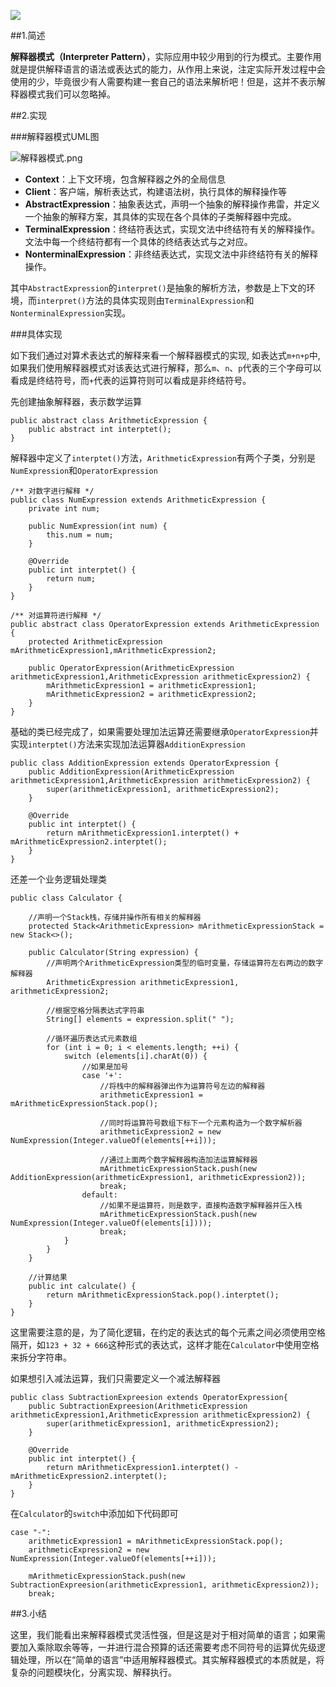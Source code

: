 ![](https://upload-images.jianshu.io/upload_images/595349-6dd228cf6cee0592.png?imageMogr2/auto-orient/strip%7CimageView2/2/w/1240)

##1.简述

**解释器模式（Interpreter Pattern）**，实际应用中较少用到的行为模式。主要作用就是提供解释语言的语法或表达式的能力，从作用上来说，注定实际开发过程中会使用的少，毕竟很少有人需要构建一套自己的语法来解析吧！但是，这并不表示解释器模式我们可以忽略掉。


##2.实现

###解释器模式UML图

![解释器模式.png](https://upload-images.jianshu.io/upload_images/595349-12a440af6bd27bb4.png?imageMogr2/auto-orient/strip%7CimageView2/2/w/1240)

* **Context**：上下文环境，包含解释器之外的全局信息
* **Client**：客户端，解析表达式，构建语法树，执行具体的解释操作等
* **AbstractExpression**：抽象表达式，声明一个抽象的解释操作弗雷，并定义一个抽象的解释方案，其具体的实现在各个具体的子类解释器中完成。
* **TerminalExpression**：终结符表达式，实现文法中终结符有关的解释操作。文法中每一个终结符都有一个具体的终结表达式与之对应。
* **NonterminalExpression**：非终结表达式，实现文法中非终结符有关的解释操作。

其中`AbstractExpression`的`interpret()`是抽象的解析方法，参数是上下文的环境，而`interpret()`方法的具体实现则由`TerminalExpression`和`NonterminalExpression`实现。

###具体实现

如下我们通过对算术表达式的解释来看一个解释器模式的实现, 如表达式`m+n+p`中,如果我们使用解释器模式对该表达式进行解释，那么`m`、`n`、`p`代表的三个字母可以看成是终结符号，而`+`代表的运算符则可以看成是非终结符号。

先创建抽象解释器，表示数学运算

```
public abstract class ArithmeticExpression {
	public abstract int interptet();
}
```

解释器中定义了`interptet()`方法，`ArithmeticExpression`有两个子类，分别是`NumExpression`和`OperatorExpression`

```
/** 对数字进行解释 */
public class NumExpression extends ArithmeticExpression {
	private int num;
		
	public NumExpression(int num) {
		this.num = num;
	}
		
	@Override 
	public int interptet() {
		return num;
	}
}

/** 对运算符进行解释 */
public abstract class OperatorExpression extends ArithmeticExpression {
	protected ArithmeticExpression mArithmeticExpression1,mArithmeticExpression2;
	
	public OperatorExpression(ArithmeticExpression arithmeticExpression1,ArithmeticExpression arithmeticExpression2) {
		mArithmeticExpression1 = arithmeticExpression1;
		mArithmeticExpression2 = arithmeticExpression2;
	}
}
```

基础的类已经完成了，如果需要处理加法运算还需要继承`OperatorExpression`并实现`interptet()`方法来实现加法运算器`AdditionExpression`

```
public class AdditionExpression extends OperatorExpression {
	public AdditionExpression(ArithmeticExpression arithmeticExpression1,ArithmeticExpression arithmeticExpression2) {
		super(arithmeticExpression1, arithmeticExpression2);
	}
	
	@Override
	public int interptet() {
		return mArithmeticExpression1.interptet() + mArithmeticExpression2.interptet();
	}
}
```

还差一个业务逻辑处理类

```
public class Calculator {

    //声明一个Stack栈，存储并操作所有相关的解释器
    protected Stack<ArithmeticExpression> mArithmeticExpressionStack = new Stack<>();

    public Calculator(String expression) {
        //声明两个ArithmeticExpression类型的临时变量，存储运算符左右两边的数字解释器
        ArithmeticExpression arithmeticExpression1, arithmeticExpression2;

        //根据空格分隔表达式字符串
        String[] elements = expression.split(" ");

        //循环遍历表达式元素数组
        for (int i = 0; i < elements.length; ++i) {
            switch (elements[i].charAt(0)) {
                //如果是加号
                case '+':
                    //将栈中的解释器弹出作为运算符号左边的解释器
                    arithmeticExpression1 = mArithmeticExpressionStack.pop();

                    //同时将运算符号数组下标下一个元素构造为一个数字解析器
                    arithmeticExpression2 = new NumExpression(Integer.valueOf(elements[++i]));

                    //通过上面两个数字解释器构造加法运算解释器
                    mArithmeticExpressionStack.push(new AdditionExpression(arithmeticExpression1, arithmeticExpression2));
                    break;
                default:
                    //如果不是运算符，则是数字，直接构造数字解释器并压入栈
                    mArithmeticExpressionStack.push(new NumExpression(Integer.valueOf(elements[i])));
                    break;
            }
        }
    }

    //计算结果
    public int calculate() {
        return mArithmeticExpressionStack.pop().interptet();
    }
}
```

这里需要注意的是，为了简化逻辑，在约定的表达式的每个元素之间必须使用空格隔开，如`123 + 32 + 666`这种形式的表达式，这样才能在`Calculator`中使用空格来拆分字符串。

如果想引入减法运算，我们只需要定义一个减法解释器

```
public class SubtractionExpreesion extends OperatorExpression{
	public SubtractionExpreesion(ArithmeticExpression arithmeticExpression1,ArithmeticExpression arithmeticExpression2) {
		super(arithmeticExpression1, arithmeticExpression2);
	}
	
	@Override
	public int interptet() {
		return mArithmeticExpression1.interptet() - mArithmeticExpression2.interptet();
	}
}
```

在`Calculator`的`switch`中添加如下代码即可

```
case "-":
	arithmeticExpression1 = mArithmeticExpressionStack.pop();
	arithmeticExpression2 = new NumExpression(Integer.valueOf(elements[++i]));
	
	mArithmeticExpressionStack.push(new SubtractionExpreesion(arithmeticExpression1, arithmeticExpression2));
	break;
```

##3.小结

这里，我们能看出来解释器模式灵活性强，但是这是对于相对简单的语言；如果需要加入乘除取余等等，一并进行混合预算的话还需要考虑不同符号的运算优先级逻辑处理，所以在“简单的语言”中适用解释器模式。其实解释器模式的本质就是，将复杂的问题模块化，分离实现、解释执行。






